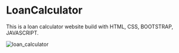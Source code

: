# LoanCalculator
This is a loan calculator website build with HTML, CSS, BOOTSTRAP, JAVASCRIPT.

![loan_calculator](https://user-images.githubusercontent.com/49247268/138651681-051f25c7-1309-4884-9ad8-9ee507640dcd.PNG)
